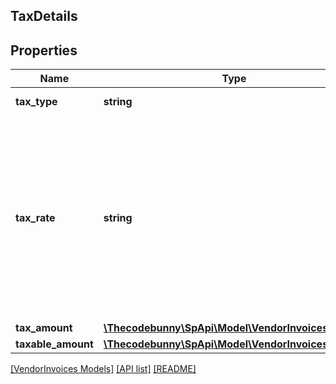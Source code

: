 ## TaxDetails

## Properties

Name | Type | Description | Notes
------------ | ------------- | ------------- | -------------
**tax_type** | **string** | Type of the tax applied. |
**tax_rate** | **string** | A decimal number with no loss of precision. Useful when precision loss is unacceptable, as with currencies. Follows RFC7159 for number representation. &lt;br&gt;**Pattern** : &#x60;^-?(0|([1-9]\\d*))(\\.\\d+)?([eE][+-]?\\d+)?$&#x60;. | [optional]
**tax_amount** | [**\Thecodebunny\SpApi\Model\VendorInvoices\Money**](Money.md) |  |
**taxable_amount** | [**\Thecodebunny\SpApi\Model\VendorInvoices\Money**](Money.md) |  | [optional]

[[VendorInvoices Models]](../) [[API list]](../../Api) [[README]](../../../README.md)
